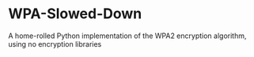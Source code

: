 # WPA-Slowed-Down
A home-rolled Python implementation of the WPA2 encryption algorithm, using no encryption libraries
